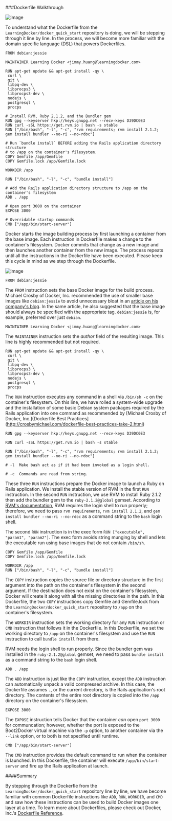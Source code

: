 ###Dockerfile Walkthrough

![image](https://s3.amazonaws.com/learningdocker/wordpress/dockerfile-walkthrough/filbert-steps.jpg)

To understand what the Dockerfile from the `LearningDocker/docker_quick_start` repository is doing, we will be stepping through it line by line.  In the process, we will become more familiar with the domain specific language (DSL) that powers Dockerfiles.

```
FROM debian:jessie

MAINTAINER Learning Docker <jimmy.huang@learningdocker.com>

RUN apt-get update && apt-get install -qy \
 curl \
 git \
 libpq-dev \
 libprocps3 \
 libprocps3-dev \
 nodejs \
 postgresql \
 procps

# Install RVM, Ruby 2.1.2, and the Bundler gem
RUN gpg --keyserver hkp://keys.gnupg.net --recv-keys D39DC0E3
RUN curl -sSL https://get.rvm.io | bash -s stable
RUN ["/bin/bash", "-l", "-c", "rvm requirements; rvm install 2.1.2; gem install bundler --no-ri --no-rdoc"]

# Run `bundle install` BEFORE adding the Rails application directory structure
# to /app on the container's filesystem.
COPY Gemfile /app/Gemfile
COPY Gemfile.lock /app/Gemfile.lock

WORKDIR /app

RUN ["/bin/bash", "-l", "-c", "bundle install"]

# Add the Rails application directory structure to /app on the container's filesystem
ADD . /app

# Open port 3000 on the container
EXPOSE 3000

# Overridable startup commands
CMD ["/app/bin/start-server"]
```

Docker starts the image building process by first launching a container from the base image.  Each instruction in Dockerfile makes a change to the container's filesystem.  Docker commits that change as a new image and then launches another container from the new image.  The process repeats until all the instructions in the Dockerfile have been executed.  Please keep this cycle in mind as we step through the Dockerfile.

![image](https://s3.amazonaws.com/learningdocker/wordpress/dockerfile-walkthrough/dockerfile-build.png)

```
FROM debian:jessie
```
	
The `FROM` instruction sets the base Docker image for the build process.  Michael Crosby of Docker, Inc. recommended the use of smaller base images like `debian:jessie` to avoid unnecessary bloat in an [article on his company's blog](http://crosbymichael.com/dockerfile-best-practices-take-2.html).  In the same article, he also suggested that the base image should always be specified with the appropriate tag.  `debian:jessie` is, for example, preferred over just `debian`.

```
MAINTAINER Learning Docker <jimmy.huang@learningdocker.com>
```
	
The `MAINTAINER` instruction sets the *author* field of the resulting image.  This line is highly recommended but not required.

```
RUN apt-get update && apt-get install -qy \
 curl \
 git \
 libpq-dev \
 libprocps3 \
 libprocps3-dev \
 nodejs \
 postgresql \
 procps
```

The `RUN` instruction executes any command in a shell via `/bin/sh -c` on the container's filesystem.  On this line, we have rolled a system-wide upgrade and the installation of some basic Debian system packages required by the Rails application into one command as recommended by [Michael Crosby of Docker, Inc.](Dockerfile Best Practices](http://crosbymichael.com/dockerfile-best-practices-take-2.html)

```
RUN gpg --keyserver hkp://keys.gnupg.net --recv-keys D39DC0E3

RUN curl -sSL https://get.rvm.io | bash -s stable

RUN ["/bin/bash", "-l", "-c", "rvm requirements; rvm install 2.1.2; gem install bundler --no-ri --no-rdoc"]

# -l  Make bash act as if it had been invoked as a login shell.

# -c  Commands are read from string.
```

These three `RUN` instructions prepare the Docker image to launch a Ruby on Rails application.  We install the stable version of RVM in the first `RUN` instruction.  In the second `RUN` instruction, we use RVM to install Ruby 2.1.2 then add the bundler gem to the `ruby-2.1.2@global` gemset.  According to [RVM's documentation](https://rvm.io/integration/gnome-terminal), RVM requires the login shell to run properly; therefore, we need to pass `rvm requirements`, `rvm install 2.1.2`, and `gem install bundler --no-ri --no-rdoc` as a command string to the `bash` login shell.

The second `RUN` instruction is in the exec form `RUN ["executable", "param1", "param2"]`.  The exec form avoids string munging by shell and lets the executable run using base images that do not contain `/bin/sh`.

```
COPY Gemfile /app/Gemfile
COPY Gemfile.lock /app/Gemfile.lock

WORKDIR /app
RUN ["/bin/bash", "-l", "-c", "bundle install"]
```

The `COPY` instruction copies the source file or directory structure in the first argument into the path on the container's filesystem in the second argument.  If the destination does not exist on the container's filesystem, Docker will create it along with all the missing directories in the path.  In this Dockerfile, the two `COPY` instructions copy Gemfile and Gemfile.lock from the `LearningDocker/docker_quick_start` repository to `/app` on the container's filesystem.

The `WORKDIR` instruction sets the working directory for any `RUN` instruction or `CMD` instruction that follows it in the Dockerfile.  In this Dockerfile, we set the working directory to `/app` on the container's filesystem and use the `RUN` instruction to call `bundle install` from there.

RVM needs the login shell to run properly.  Since the bundler gem was installed in the `ruby-2.1.2@global` gemset, we need to pass `bundle install` as a command string to the `bash` login shell.

```
ADD . /app
```

The `ADD` instruction is just like the `COPY` instruction, except the `ADD` instruction can automatically unpack a valid compressed archive.  In this case, the Dockerfile assumes `.`, or the current directory, is the Rails application's root directory.  The contents of the entire root directory is copied into the `/app` directory on the container's filesystem.

```
EXPOSE 3000
```

The `EXPOSE` instruction tells Docker that the container *can* open `port 3000` for communcation; however, whether the port is exposed to the Boot2Docker virtual machine via the `-p` option, to another container via the `--link` option, or to both is not specified until runtime.

```
CMD ["/app/bin/start-server"]
```

The `CMD` instruction provides the default command to run when the container is launched.  In this Dockerfile, the container will execute `/app/bin/start-server` and fire up the Rails application at launch.

####Summary

By stepping through the Dockerfle from the `LearningDocker/docker_quick_start` repository line by line, we have become familiar with common Dockerfile instructions like `ADD`, `RUN`, `WORKDIR`, and `CMD` and saw how these instructions can be used to build Docker images one layer at a time.  To learn more about Dockerfiles, please check out Docker, Inc.'s [Dockerfile Reference](https://docs.docker.com/reference/builder/).

